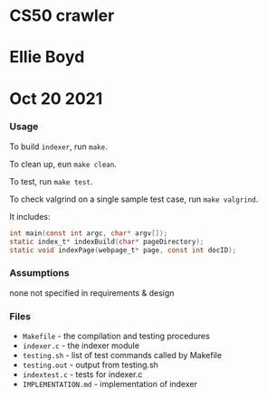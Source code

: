 # CS50 crawler
# Ellie Boyd
# Oct 20 2021

### Usage

To build `indexer`, run `make`.

To clean up, eun `make clean`.

To test, run `make test`.

To check valgrind on a single sample test case, run `make valgrind`.

It includes:
```c
int main(const int argc, char* argv[]);
static index_t* indexBuild(char* pageDirectory);
static void indexPage(webpage_t* page, const int docID);
```

### Assumptions

none not specified in requirements & design

### Files

* `Makefile` - the compilation and testing procedures
* `indexer.c` - the indexer module
* `testing.sh` - list of test commands called by Makefile
* `testing.out` - output from testing.sh
* `indextest.c` - tests for indexer.c
* `IMPLEMENTATION.md` - implementation of indexer


